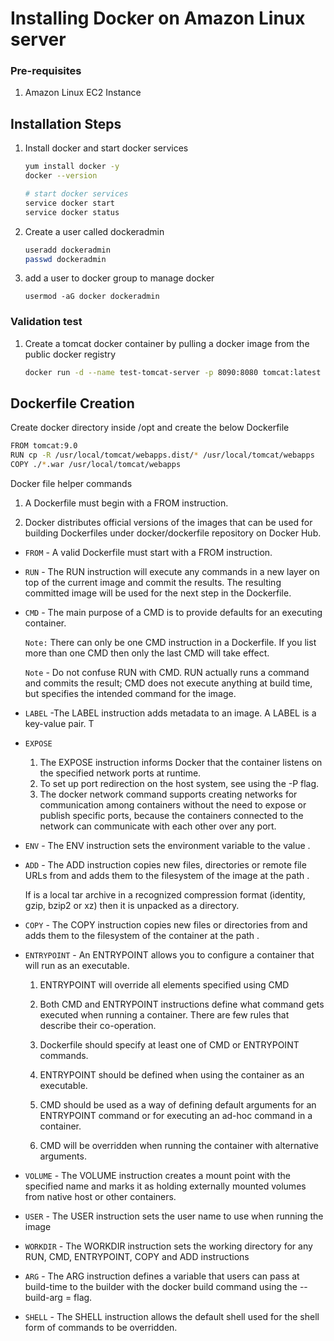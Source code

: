 # Installing Docker on Amazon Linux server

### Pre-requisites
1. Amazon Linux EC2 Instance

## Installation Steps

1. Install docker and start docker services
   ```sh 
   yum install docker -y
   docker --version 
   
   # start docker services
   service docker start
   service docker status
   ```
1. Create a user called dockeradmin
   ```sh
   useradd dockeradmin
   passwd dockeradmin
   ```
1. add a user to docker group to manage docker
   ```
   usermod -aG docker dockeradmin
   ```
### Validation test
1. Create a tomcat docker container by pulling a docker image from the public docker registry
   ```sh
   docker run -d --name test-tomcat-server -p 8090:8080 tomcat:latest
   ```


## Dockerfile Creation

Create docker directory inside /opt and create the below Dockerfile

```sh
FROM tomcat:9.0
RUN cp -R /usr/local/tomcat/webapps.dist/* /usr/local/tomcat/webapps
COPY ./*.war /usr/local/tomcat/webapps
```
Docker file helper commands

1. A Dockerfile must begin with a FROM instruction.

2. Docker distributes official versions of the images that can be used for building Dockerfiles under docker/dockerfile repository on Docker Hub.

- `FROM` - A valid Dockerfile must start with a FROM instruction.

- `RUN` - The RUN instruction will execute any commands in a new layer on top of the current image and commit the results. The resulting committed image will be used for the next step in the Dockerfile.

- `CMD` - The main purpose of a CMD is to provide defaults for an executing container.

  `Note:` There can only be one CMD instruction in a Dockerfile. If you list more than one CMD then only the last CMD will take effect.

  `Note` - Do not confuse RUN with CMD. RUN actually runs a command and commits the result; CMD does not execute anything at build time, but specifies the intended command for the image.

- `LABEL` -The LABEL instruction adds metadata to an image. A LABEL is a key-value pair. T

- `EXPOSE`
    1. The EXPOSE instruction informs Docker that the container listens on the specified network ports at runtime.
    2. To set up port redirection on the host system, see using the -P flag.
    3. The docker network command supports creating networks for communication among containers without the need to expose or publish specific ports, because the containers connected to the network can communicate with each other over any port.

- `ENV` - The ENV instruction sets the environment variable <key> to the value <value>.

- `ADD` - The ADD instruction copies new files, directories or remote file URLs from <src> and adds them to the filesystem of the image at the path <dest>.

  If <src> is a local tar archive in a recognized compression format (identity, gzip, bzip2 or xz) then it is unpacked as a directory.

- `COPY` - The COPY instruction copies new files or directories from <src> and adds them to the filesystem of the container at the path <dest>.

- `ENTRYPOINT` - An ENTRYPOINT allows you to configure a container that will run as an executable.

    1. ENTRYPOINT will override all elements specified using CMD
    2. Both CMD and ENTRYPOINT instructions define what command gets executed when running a container. There are few rules that describe their co-operation.

    3. Dockerfile should specify at least one of CMD or ENTRYPOINT commands.

    4. ENTRYPOINT should be defined when using the container as an executable.

    5. CMD should be used as a way of defining default arguments for an ENTRYPOINT command or for executing an ad-hoc command in a container.

    6. CMD will be overridden when running the container with alternative arguments.

- `VOLUME` - The VOLUME instruction creates a mount point with the specified name and marks it as holding externally mounted volumes from native host or other containers.

- `USER` - The USER instruction sets the user name to use when running the image
- `WORKDIR` - The WORKDIR instruction sets the working directory for any RUN, CMD, ENTRYPOINT, COPY and ADD instructions

- `ARG` - The ARG instruction defines a variable that users can pass at build-time to the builder with the docker build command using the --build-arg <varname>=<value> flag.

- `SHELL` - The SHELL instruction allows the default shell used for the shell form of commands to be overridden. 

